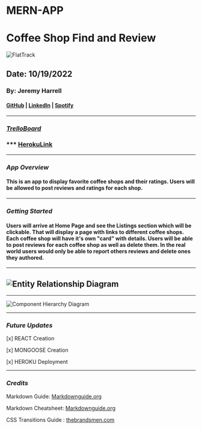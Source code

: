 # MERN-APP
# Coffee Shop Find and Review
![FlatTrack](https://github.com/wolfy1313/MERN-APP/blob/main/client/src/assets/coffee%20home%20logo.png?raw=true)
## Date: 10/19/2022
### By: Jeremy Harrell
#### [GitHub](https://github.com/wolfy1313) | [LinkedIn](https://www.linkedin.com/in/jeremy-harrell-67a46a229/) | [Spotify](https://open.spotify.com/artist/3orDENaFfgt5gcLk24QHSS)
***
### ***[TrelloBoard](https://trello.com/invite/b/MMl57ch5/ATTI45bc5463fac7519f90875aeda19d5433A81AC707/mern-coffee-shop-app)***

### *** [HerokuLink](https://wolfy-coffee-shop-app.herokuapp.com/)

***
### ***App Overview***
#### This is an app to display favorite coffee shops and their ratings. Users will be allowed to post reviews and ratings for each shop. 
***
### ***Getting Started***
#### Users will arrive at Home Page and see the Listings section which will be clickable. That will display a page with links to different coffee shops. Each coffee shop will have it's own "card" with details. Users will be able to post reviews for each coffee shop as well as delete them. In the real world users would only be able to report others reviews and delete ones they authored.
***

## ![Entity Relationship Diagram](https://github.com/wolfy1313/MERN-APP/blob/main/client/src/assets/ERD%20REACT%20MONGO%20APP.drawio.png?raw=true)
***
![Component Hierarchy Diagram](https://github.com/wolfy1313/MERN-APP/blob/main/client/src/assets/Org%20charts.png?raw=true)
***
### ***Future Updates***
[x] REACT Creation 

[x] MONGOOSE Creation

[x] HEROKU Deployment
***
### ***Credits***

Markdown Guide: [Markdownguide.org](https://ia.net/writer/support/general/markdown-guide)

Markdown Cheatsheet: [Markdownguide.org](https://www.markdownguide.org/cheat-sheet/)

CSS Transitions Guide : [thebrandsmen.com](https://thebrandsmen.com/css-image-hover-effects/)